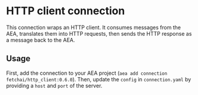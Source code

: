 # HTTP client connection

This connection wraps an HTTP client. It consumes messages from the AEA, translates them into HTTP requests, then sends the HTTP response as a message back to the AEA.

## Usage

First, add the connection to your AEA project (`aea add connection fetchai/http_client:0.6.0`). Then, update the `config` in `connection.yaml` by providing a `host` and `port` of the server.
